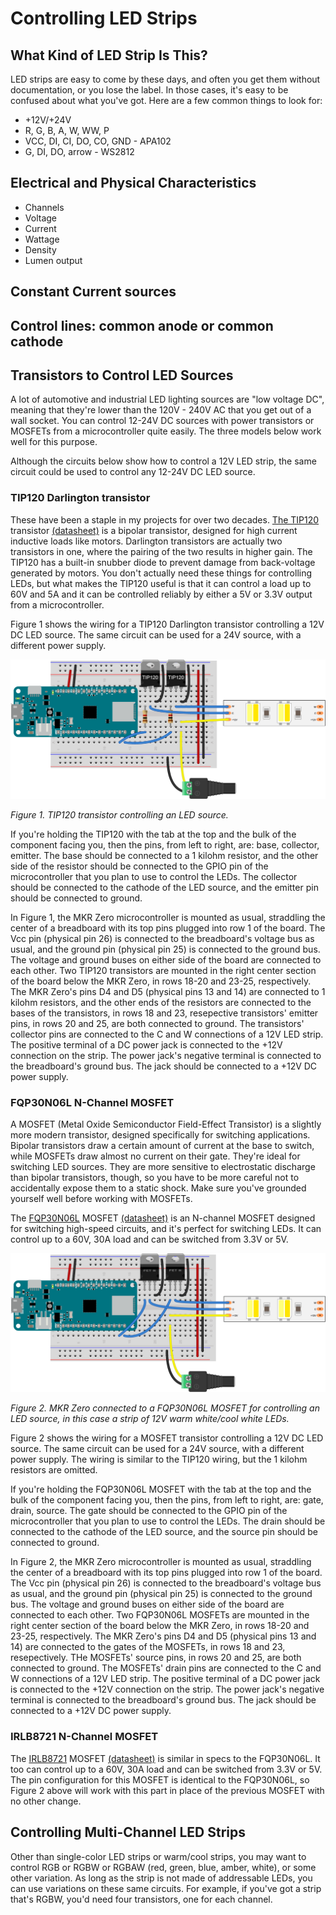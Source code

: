 # Controlling LED Strips

## What Kind of LED Strip Is This?
LED strips are easy to come by these days, and often you get them without documentation, or you lose the label. In those cases, it's easy to be confused about what you've got. Here are a few common things to look for:

* +12V/+24V
* R, G, B, A, W, WW, P
* VCC, DI, CI, DO, CO, GND - APA102
* G, DI, DO, arrow - WS2812

## Electrical and Physical Characteristics
* Channels
* Voltage
* Current
* Wattage
* Density
* Lumen output

## Constant Current sources

## Control lines: common anode or common cathode

## Transistors to Control LED Sources 

A lot of automotive and industrial LED lighting sources are "low voltage DC", meaning that they're lower than the 120V - 240V AC that you get out of a wall socket. You can control 12-24V DC sources with power transistors or MOSFETs from a microcontroller quite easily. The three models below work well for this purpose. 

Although the circuits below show how to control a 12V LED strip, the same circuit could be used to control any 12-24V DC LED source.

### TIP120 Darlington transistor
 These have been a staple in my projects for over two decades. [The TIP120](https://octopart.com/search?q=TIP120) transistor [(datasheet)](https://www.mccsemi.com/pdf/Products/TIP120(TO-220).pdf) is a bipolar transistor, designed for high current inductive loads like motors. Darlington transistors are actually two transistors in one, where the pairing of the two results in higher gain. The TIP120 has a built-in snubber diode to prevent damage from back-voltage generated by motors. You don't actually need these things for controlling LEDs, but what makes the TIP120 useful is that it can control a load up to 60V and 5A and it can be controlled reliably by either a 5V or 3.3V output from a microcontroller. 

 Figure 1 shows the wiring for a TIP120 Darlington transistor controlling a 12V DC LED source. The same circuit can be used for a 24V source, with a different power supply. 

![Figure 1. TIP120 transistor controlling an LED source](img/12VDC_LED_TIP120_circuit_bb.png)

_Figure 1. TIP120 transistor controlling an LED source._ 


If you're holding the TIP120 with the tab at the top and the bulk of the component facing you, then the pins, from left to right, are: base, collector, emitter. The base should be connected to a 1 kilohm resistor, and the other side of the resistor should be connected to the GPIO pin of the microcontroller that you plan to use to control the LEDs. The collector should be connected to the cathode of the LED source, and the emitter pin should be connected to ground. 

In Figure 1, the MKR Zero microcontroller is mounted as usual, straddling the center of a breadboard with its top pins plugged into row 1 of the board. The Vcc pin (physical pin 26) is connected to the breadboard's voltage bus as usual, and the ground pin (physical pin 25) is connected to the ground bus. The voltage and ground buses on either side of the board are connected to each other. Two TIP120 transistors are mounted in the right center section of the board below the MKR Zero, in rows 18-20 and 23-25, respectively. The MKR Zero's pins D4 and D5 (physical pins 13 and 14) are connected to 1 kilohm resistors, and the other ends of the resistors are connected to the bases of the transistors, in rows 18 and 23, resepective transistors' emitter pins, in rows 20 and 25, are both connected to ground. The transistors' collector pins are connected to the C and W connections of a 12V LED strip. The positive terminal of a DC power jack is connected to the +12V connection on the strip. The power jack's negative terminal is connected to the breadboard's ground bus. The jack should be connected to a +12V DC power supply. 

### FQP30N06L N-Channel MOSFET
A MOSFET (Metal Oxide Semiconductor Field-Effect Transistor) is a slightly more modern transistor, designed specifically for switching applications. Bipolar transistors draw a certain amount of current at the base to switch, while MOSFETs draw almost no current on their gate.  They're ideal for switching LED sources. They are more sensitive to electrostatic discharge than bipolar transistors, though, so you have to be more careful not to accidentally expose them to a static shock. Make sure you've grounded yourself well before working with MOSFETs. 

The [FQP30N06L](https://octopart.com/search?q=FQP30N06L) MOSFET [(datasheet)](https://cdn.sparkfun.com/datasheets/Components/General/FQP30N06L.pdf) is an N-channel MOSFET designed for switching high-speed circuits, and it's perfect for switching LEDs. It can control up to a 60V, 30A load and can be switched from 3.3V or 5V.

![Figure 2. FQP30N06L MOSFET controlling an LED source](img/12VDC_LED_MOSFET_circuit_bb.png)

_Figure 2. MKR Zero connected to a FQP30N06L MOSFET for controlling an LED source, in this case a strip of 12V warm white/cool white LEDs._ 

 Figure 2 shows the wiring for a MOSFET transistor controlling a 12V DC LED source. The same circuit can be used for a 24V source, with a different power supply. The wiring is similar to the TIP120 wiring, but the 1 kilohm resistors are omitted.

If you're holding the FQP30N06L MOSFET with the tab at the top and the bulk of the component facing you, then the pins, from left to right, are: gate, drain, source. The gate should be connected to the GPIO pin of the microcontroller that you plan to use to control the LEDs. The drain should be connected to the cathode of the LED source, and the source pin should be connected to ground. 

In Figure 2, the MKR Zero microcontroller is mounted as usual, straddling the center of a breadboard with its top pins plugged into row 1 of the board. The Vcc pin (physical pin 26) is connected to the breadboard's voltage bus as usual, and the ground pin (physical pin 25) is connected to the ground bus. The voltage and ground buses on either side of the board are connected to each other. Two FQP30N06L MOSFETs are mounted in the right center section of the board below the MKR Zero, in rows 18-20 and 23-25, respectively. The MKR Zero's pins D4 and D5 (physical pins 13 and 14) are connected to the gates of the MOSFETs, in rows 18 and 23, resepectively. THe MOSFETs' source pins, in rows 20 and 25, are both connected to ground. The MOSFETs' drain pins are connected to the C and W connections of a 12V LED strip. The positive terminal of a DC power jack is connected to the +12V connection on the strip. The power jack's negative terminal is connected to the breadboard's ground bus. The jack should be connected to a +12V DC power supply. 

### IRLB8721 N-Channel MOSFET

The [IRLB8721](https://octopart.com/search?q=IRLB8721) MOSFET [(datasheet)](https://www.infineon.com/dgdl/irlb8721pbf.pdf?fileId=5546d462533600a40153566056732591) is similar in specs to the FQP30N06L. It too can control up to a 60V, 30A load and can be switched from 3.3V or 5V. The pin configuration for this MOSFET is identical to the FQP30N06L, so Figure 2 above will work with this part in place of the previous MOSFET with no other change. 

## Controlling Multi-Channel LED Strips

Other than single-color LED strips or warm/cool strips, you may want to control RGB or RGBW or RGBAW (red, green, blue, amber, white), or some other variation. As long as the strip is not made of addressable LEDs, you can use variations on these same circuits. For example, if you've got a strip that's RGBW, you'd need four transistors, one for each channel. 



